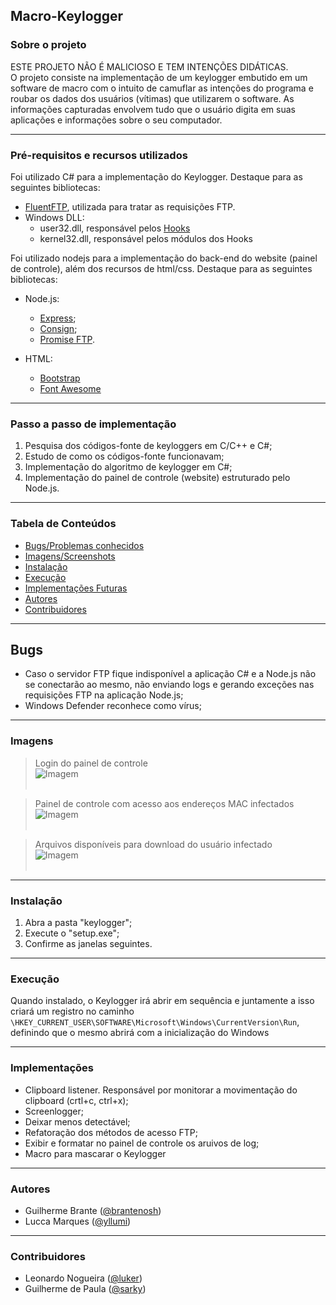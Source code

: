 
## Macro-Keylogger

### Sobre o projeto

ESTE PROJETO NÃO É MALICIOSO E TEM INTENÇÕES DIDÁTICAS. <br/>
O projeto consiste na implementação de um keylogger embutido em um software de macro com o intuito de camuflar as intenções do programa e roubar os dados dos usuários (vítimas) que utilizarem o software. As informações capturadas envolvem tudo que o usuário digita em suas aplicações e informações sobre o seu computador.

---

### Pré-requisitos e recursos utilizados

Foi utilizado C# para a implementação do Keylogger. Destaque para as seguintes bibliotecas:
- [FluentFTP](https://github.com/robinrodricks/FluentFTP), utilizada para tratar as requisições FTP.
- Windows DLL: <br/>
  - user32.dll, responsável pelos [Hooks](https://docs.microsoft.com/en-us/windows/win32/winmsg/hooks) <br/>
  - kernel32.dll, responsável pelos módulos dos Hooks <br/>

Foi utilizado nodejs para a implementação do back-end do website (painel de controle), além dos recursos de html/css. Destaque para as seguintes bibliotecas:

- Node.js:
  - [Express](https://github.com/expressjs/express);
  - [Consign](https://github.com/jarradseers/consign);
  - [Promise FTP](https://github.com/realtymaps/promise-ftp).

- HTML:
  - [Bootstrap](https://getbootstrap.com/docs/4.5/getting-started/introduction/)
  - [Font Awesome](https://fontawesome.com/)

---

### Passo a passo de implementação
1. Pesquisa dos códigos-fonte de keyloggers em C/C++ e C#;
2. Estudo de como os códigos-fonte funcionavam;
3. Implementação do algoritmo de keylogger em C#;
4. Implementação do painel de controle (website) estruturado pelo Node.js.

---

### Tabela de Conteúdos
- [Bugs/Problemas conhecidos](#bugs)
- [Imagens/Screenshots](#imagens)
- [Instalação](#instalação)
- [Execução](#execução)
- [Implementações Futuras](#implementações)
- [Autores](#autores)
- [Contribuidores](#contribuidores)

---

## Bugs
- Caso o servidor FTP fique indisponível a aplicação C# e a Node.js não se conectarão ao mesmo, não enviando logs e gerando exceções nas requisições FTP na aplicação Node.js;
- Windows Defender reconhece como vírus;

---

### Imagens
> Login do painel de controle <br/>
![Imagem](https://cdn.discordapp.com/attachments/330870742143205378/735963777303969859/unknown.png) <br/><br/>

> Painel de controle com acesso aos endereços MAC infectados <br/>
![Imagem](https://cdn.discordapp.com/attachments/330870742143205378/735963901065429102/unknown.png) <br/><br/>

> Arquivos disponíveis para download do usuário infectado <br/>
![Imagem](https://cdn.discordapp.com/attachments/330870742143205378/735964047366815784/unknown.png) <br/><br/>

---

### Instalação
1. Abra a pasta "keylogger";
2. Execute o "setup.exe";
3. Confirme as janelas seguintes.

---

### Execução
Quando instalado, o Keylogger irá abrir em sequência e juntamente a isso criará um registro no caminho `\HKEY_CURRENT_USER\SOFTWARE\Microsoft\Windows\CurrentVersion\Run`, definindo que o mesmo abrirá com a inicialização do Windows 

---

### Implementações
- Clipboard listener. Responsável por monitorar a movimentação do clipboard (crtl+c, ctrl+x);
- Screenlogger;
- Deixar menos detectável;
- Refatoração dos métodos de acesso FTP;
- Exibir e formatar no painel de controle os aruivos de log;
- Macro para mascarar o Keylogger

---

### Autores

* Guilherme Brante ([@brantenosh](https://github.com/cavebran))
* Lucca Marques ([@yllumi](https://github.com/luccamapt))

---

### Contribuidores

* Leonardo Nogueira ([@luker](https://github.com/leonogc))
* Guilherme de Paula ([@sarky](https://github.com/gpsx))
